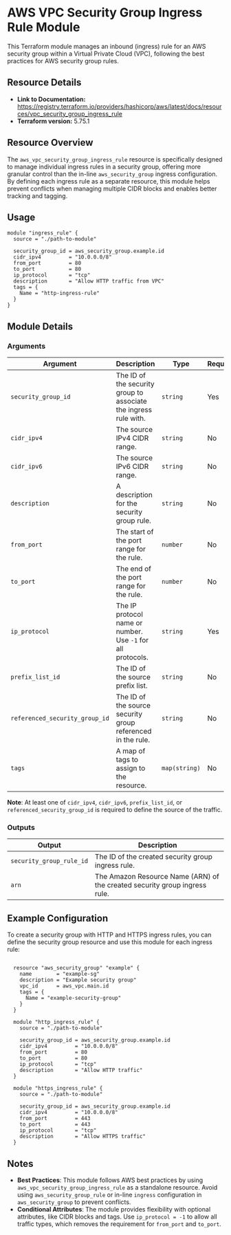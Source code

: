 # AWS VPC Security Group Ingress Rule Module

This Terraform module manages an inbound (ingress) rule for an AWS security group within a Virtual Private Cloud (VPC), following the best practices for AWS security group rules.

## Resource Details

- **Link to Documentation:** https://registry.terraform.io/providers/hashicorp/aws/latest/docs/resources/vpc_security_group_ingress_rule
- **Terraform version:** 5.75.1

## Resource Overview

The `aws_vpc_security_group_ingress_rule` resource is specifically designed to manage individual ingress rules in a security group, offering more granular control than the in-line `aws_security_group` ingress configuration. By defining each ingress rule as a separate resource, this module helps prevent conflicts when managing multiple CIDR blocks and enables better tracking and tagging.

## Usage

```hcl
module "ingress_rule" {
  source = "./path-to-module"

  security_group_id = aws_security_group.example.id
  cidr_ipv4         = "10.0.0.0/8"
  from_port         = 80
  to_port           = 80
  ip_protocol       = "tcp"
  description       = "Allow HTTP traffic from VPC"
  tags = {
    Name = "http-ingress-rule"
  }
}
```

## Module Details

### Arguments

| Argument                       | Description                                                      | Type          | Required | Default |
| ------------------------------ | ---------------------------------------------------------------- | ------------- | -------- | ------- |
| `security_group_id`            | The ID of the security group to associate the ingress rule with. | `string`      | Yes      | N/A     |
| `cidr_ipv4`                    | The source IPv4 CIDR range.                                      | `string`      | No       | `null`  |
| `cidr_ipv6`                    | The source IPv6 CIDR range.                                      | `string`      | No       | `null`  |
| `description`                  | A description for the security group rule.                       | `string`      | No       | `null`  |
| `from_port`                    | The start of the port range for the rule.                        | `number`      | No       | `null`  |
| `to_port`                      | The end of the port range for the rule.                          | `number`      | No       | `null`  |
| `ip_protocol`                  | The IP protocol name or number. Use `-1` for all protocols.      | `string`      | Yes      | N/A     |
| `prefix_list_id`               | The ID of the source prefix list.                                | `string`      | No       | `null`  |
| `referenced_security_group_id` | The ID of the source security group referenced in the rule.      | `string`      | No       | `null`  |
| `tags`                         | A map of tags to assign to the resource.                         | `map(string)` | No       | `{}`    |

**Note**: At least one of `cidr_ipv4`, `cidr_ipv6`, `prefix_list_id`, or `referenced_security_group_id` is required to define the source of the traffic.

### Outputs

| Output                   | Description                                                                |
| ------------------------ | -------------------------------------------------------------------------- |
| `security_group_rule_id` | The ID of the created security group ingress rule.                         |
| `arn`                    | The Amazon Resource Name (ARN) of the created security group ingress rule. |

## Example Configuration

To create a security group with HTTP and HTTPS ingress rules, you can define the security group resource and use this module for each ingress rule:

```hcl

  resource "aws_security_group" "example" {
    name        = "example-sg"
    description = "Example security group"
    vpc_id      = aws_vpc.main.id
    tags = {
      Name = "example-security-group"
    }
  }

  module "http_ingress_rule" {
    source = "./path-to-module"

    security_group_id = aws_security_group.example.id
    cidr_ipv4         = "10.0.0.0/8"
    from_port         = 80
    to_port           = 80
    ip_protocol       = "tcp"
    description       = "Allow HTTP traffic"
  }

  module "https_ingress_rule" {
    source = "./path-to-module"

    security_group_id = aws_security_group.example.id
    cidr_ipv4         = "10.0.0.0/8"
    from_port         = 443
    to_port           = 443
    ip_protocol       = "tcp"
    description       = "Allow HTTPS traffic"
  }

```

## Notes

- **Best Practices**: This module follows AWS best practices by using `aws_vpc_security_group_ingress_rule` as a standalone resource. Avoid using `aws_security_group_rule` or in-line `ingress` configuration in `aws_security_group` to prevent conflicts.
- **Conditional Attributes**: The module provides flexibility with optional attributes, like CIDR blocks and tags. Use `ip_protocol = -1` to allow all traffic types, which removes the requirement for `from_port` and `to_port`.
